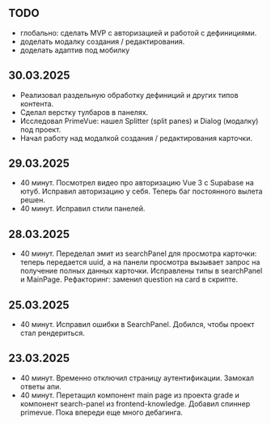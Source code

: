 ## TODO

- глобально: сделать MVP с авторизацией и работой с дефинициями.
- доделать модалку создания / редактирования.
- доделать адаптив под мобилку

## 30.03.2025

- Реализовал раздельную обработку дефиниций и других типов контента.
- Сделал верстку тулбаров в панелях.
- Исследовал PrimeVue: нашел Splitter (split panes) и Dialog (модалку) под проект.
- Начал работу над модалкой создания / редактирования карточки.

## 29.03.2025

- 40 минут. Посмотрел видео про авторизацию Vue 3 с Supabase на ютуб. Исправил авторизацию у себя. Теперь баг постоянного вылета решен.
- 40 минут. Исправил стили панелей.

## 28.03.2025

- 40 минут. Переделал эмит из searchPanel для просмотра карточки: теперь передается uuid, а на панели просмотра вызывает запрос на получение полных данных карточки. Исправлены типы в searchPanel и MainPage. Рефакторинг: заменил question на card в скрипте.

## 25.03.2025

- 40 минут. Исправил ошибки в SearchPanel. Добился, чтобы проект стал рендериться.

## 23.03.2025

- 40 минут. Временно отключил страницу аутентификации. Замокал ответы апи.
- 40 минут. Перетащил компонент main page из проекта grade и компонент search-panel из frontend-knowledge. Добавил спиннер primevue. Пока впереди еще много дебагинга.
